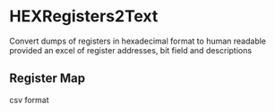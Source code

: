 # HEXRegisters2Text
Convert dumps of registers in hexadecimal format to human readable provided an excel of register addresses, bit field and descriptions

## Register Map 
csv format 

